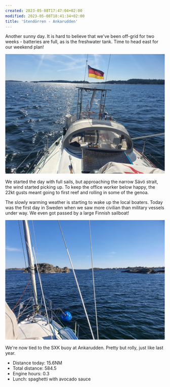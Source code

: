 ```yaml
---
created: 2023-05-08T17:47:04+02:00
modified: 2023-05-08T18:41:34+02:00
title: 'Stendörren - Ankarudden'
---
```


Another sunny day. It is hard to believe that we've been off-grid for two weeks - batteries are full, as is the freshwater tank. Time to head east for our weekend plan!

![Image](../2023/e2261da21e2ae0843d4c10b979f5a71c.jpg) 

We started the day with full sails, but approaching the narrow Sävö strait, the wind started picking up. To keep the office worker below happy, the 22kt gusts meant going to first reef and rolling in some of the genoa.

The slowly warming weather is starting to wake up the local boaters. Today was the first day in Sweden when we saw more civilian than military vessels under way. We even got passed by a large Finnish sailboat!

![Image](../2023/afe5210393c0be5beaf19d051fc8159a.jpg) 

We're now tied to the SXK buoy at Ankarudden. Pretty but rolly, just like last year.

* Distance today: 15.6NM
* Total distance: 584.5
* Engine hours: 0.3
* Lunch: spaghetti with avocado sauce
